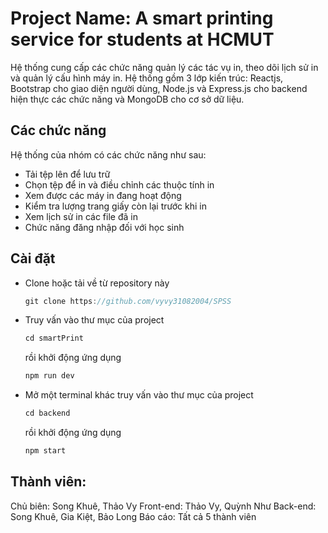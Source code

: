 # Project Name: A smart printing service for students at HCMUT
Hệ thống cung cấp các chức năng quản lý các tác vụ in, theo dõi lịch sử in và quản lý cấu hình máy in. Hệ thống gồm 3 lớp kiến trúc: Reactjs, Bootstrap cho giao diện người dùng, Node.js và Express.js cho backend hiện thực các chức năng và MongoDB cho cơ sở dữ liệu.
## Các chức năng
Hệ thống của nhóm có các chức năng như sau:
+ Tải tệp lên để lưu trữ
+ Chọn tệp để in và điều chỉnh các thuộc tính in
+ Xem được các máy in đang hoạt động
+ Kiểm tra lượng trang giấy còn lại trước khi in
+ Xem lịch sử in các file đã in
+ Chức năng đăng nhập đối với học sinh
## Cài đặt
+ Clone hoặc tải về từ repository này
  ```c
  git clone https://github.com/vyvy31082004/SPSS
  ```
+ Truy vấn vào thư mục của project
  ```c
  cd smartPrint
  ```
  rồi khởi động ứng dụng
   ```c
   npm run dev
  ```
+ Mở một terminal khác truy vấn vào thư mục của project
  ```c
  cd backend
  ```
  rồi khởi động ứng dụng
   ```c
   npm start
  ```
## Thành viên:
Chủ biên: Song Khuê, Thảo Vy
Front-end: Thảo Vy, Quỳnh Như
Back-end: Song Khuê, Gia Kiệt, Bảo Long
Báo cáo: Tất cả 5 thành viên
